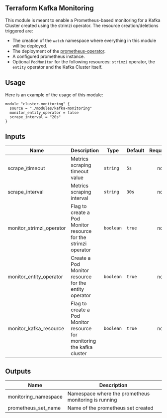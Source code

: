 ## Terraform Kafka Monitoring

This module is meant to enable a Prometheus-based monitoring for a Kafka Cluster created using the strimzi operator.
The resource creation/deletions triggered are:

- The creation of the `watch` namespace where everything in this module will be deployed.
- The deployment of the [prometheus-operator](https://github.com/prometheus-operator/prometheus-operator).
- A configured prometheus instance.
- Optional `PodMonitor` for the following resources: `strimzi` operator, the `entity` operator and the Kafka Cluster itself.

## Usage

Here is an example of the usage of this module:

```hcl
module "cluster-monitoring" {
  source = "./modules/kafka-monitoring"
  monitor_entity_operator = false
  scrape_interval = "20s"
}
```

## Inputs

| Name | Description | Type | Default | Required |
|------|-------------|------|---------|:--------:|
| scrape_\timeout | Metrics scraping timeout value | `string` | `5s` | no |
| scrape\_interval | Metrics scraping interval | `string` | `30s` | no |
| monitor\_strimzi\_operator | Flag to create a Pod Monitor resource for the strimzi operator | `boolean` | `true` | no |
| monitor\_entity\_operator | Create a Pod Monitor resource for the entity operator | `boolean` | `true` | no |
| monitor\_kafka\_resource | Flag to create a Pod Monitor resource for monitoring the kafka cluster | `boolean` | `true` | no |

## Outputs

| Name | Description |
|------|-------------|
| monitoring\_namespace | Namespace where the prometheus monitoring is running | 
| prometheus\_set\_name | Name of the prometheus set created |
